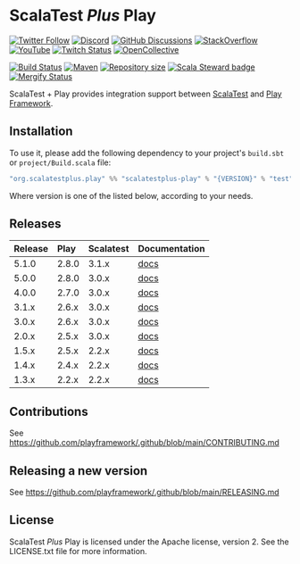 # ScalaTest _Plus_ Play

[![Twitter Follow](https://img.shields.io/twitter/follow/playframework?label=follow&style=flat&logo=twitter&color=brightgreen)](https://twitter.com/playframework)
[![Discord](https://img.shields.io/discord/931647755942776882?logo=discord&logoColor=white)](https://discord.gg/g5s2vtZ4Fa)
[![GitHub Discussions](https://img.shields.io/github/discussions/playframework/playframework?&logo=github&color=brightgreen)](https://github.com/playframework/playframework/discussions)
[![StackOverflow](https://img.shields.io/static/v1?label=stackoverflow&logo=stackoverflow&logoColor=fe7a16&color=brightgreen&message=playframework)](https://stackoverflow.com/tags/playframework)
[![YouTube](https://img.shields.io/youtube/channel/views/UCRp6QDm5SDjbIuisUpxV9cg?label=watch&logo=youtube&style=flat&color=brightgreen&logoColor=ff0000)](https://www.youtube.com/channel/UCRp6QDm5SDjbIuisUpxV9cg)
[![Twitch Status](https://img.shields.io/twitch/status/playframework?logo=twitch&logoColor=white&color=brightgreen&label=live%20stream)](https://www.twitch.tv/playframework)
[![OpenCollective](https://img.shields.io/opencollective/all/playframework?label=financial%20contributors&logo=open-collective)](https://opencollective.com/playframework)

[![Build Status](https://github.com/playframework/scalatestplus-play/actions/workflows/build-test.yml/badge.svg)](https://github.com/playframework/scalatestplus-play/actions/workflows/build-test.yml)
[![Maven](https://img.shields.io/maven-central/v/org.scalatestplus.play/scalatestplus-play_2.13.svg?logo=apache-maven)](https://mvnrepository.com/artifact/org.scalatestplus.play/scalatestplus-play_2.13)
[![Repository size](https://img.shields.io/github/repo-size/playframework/scalatestplus-play.svg?logo=git)](https://github.com/playframework/scalatestplus-play)
[![Scala Steward badge](https://img.shields.io/badge/Scala_Steward-helping-blue.svg?style=flat&logo=data:image/png;base64,iVBORw0KGgoAAAANSUhEUgAAAA4AAAAQCAMAAAARSr4IAAAAVFBMVEUAAACHjojlOy5NWlrKzcYRKjGFjIbp293YycuLa3pYY2LSqql4f3pCUFTgSjNodYRmcXUsPD/NTTbjRS+2jomhgnzNc223cGvZS0HaSD0XLjbaSjElhIr+AAAAAXRSTlMAQObYZgAAAHlJREFUCNdNyosOwyAIhWHAQS1Vt7a77/3fcxxdmv0xwmckutAR1nkm4ggbyEcg/wWmlGLDAA3oL50xi6fk5ffZ3E2E3QfZDCcCN2YtbEWZt+Drc6u6rlqv7Uk0LdKqqr5rk2UCRXOk0vmQKGfc94nOJyQjouF9H/wCc9gECEYfONoAAAAASUVORK5CYII=)](https://scala-steward.org)
[![Mergify Status](https://img.shields.io/endpoint.svg?url=https://api.mergify.com/v1/badges/playframework/scalatestplus-play&style=flat)](https://mergify.com)

ScalaTest + Play provides integration support between [ScalaTest](http://www.scalatest.org/) and [Play Framework](http://www.playframework.com).

## Installation

To use it, please add the following dependency to your project's `build.sbt` or `project/Build.scala` file:

```scala
"org.scalatestplus.play" %% "scalatestplus-play" % "{VERSION}" % "test"
```

Where version is one of the listed below, according to your needs.

## Releases

| Release | Play  | Scalatest | Documentation                                                                       |
|:--------|:------|:----------|:------------------------------------------------------------------------------------|
| 5.1.0   | 2.8.0 | 3.1.x     | [docs](https://www.playframework.com/documentation/2.8.x/ScalaTestingWithScalaTest) |
| 5.0.0   | 2.8.0 | 3.0.x     | [docs](https://www.playframework.com/documentation/2.8.x/ScalaTestingWithScalaTest) |
| 4.0.0   | 2.7.0 | 3.0.x     | [docs](https://www.playframework.com/documentation/2.7.x/ScalaTestingWithScalaTest) |
| 3.1.x   | 2.6.x | 3.0.x     | [docs](https://www.playframework.com/documentation/2.6.x/ScalaTestingWithScalaTest) |
| 3.0.x   | 2.6.x | 3.0.x     | [docs](https://www.playframework.com/documentation/2.6.x/ScalaTestingWithScalaTest) |
| 2.0.x   | 2.5.x | 3.0.x     | [docs](https://www.playframework.com/documentation/2.5.x/ScalaTestingWithScalaTest) |
| 1.5.x   | 2.5.x | 2.2.x     | [docs](https://www.playframework.com/documentation/2.5.x/ScalaTestingWithScalaTest) |
| 1.4.x   | 2.4.x | 2.2.x     | [docs](https://www.playframework.com/documentation/2.4.x/ScalaTestingWithScalaTest) |
| 1.3.x   | 2.2.x | 2.2.x     | [docs](https://www.playframework.com/documentation/2.2.x/ScalaTestingWithScalaTest) |

## Contributions

See https://github.com/playframework/.github/blob/main/CONTRIBUTING.md

## Releasing a new version

See https://github.com/playframework/.github/blob/main/RELEASING.md

## License

ScalaTest _Plus_ Play is licensed under the Apache license, version 2. See the LICENSE.txt file for more information.
